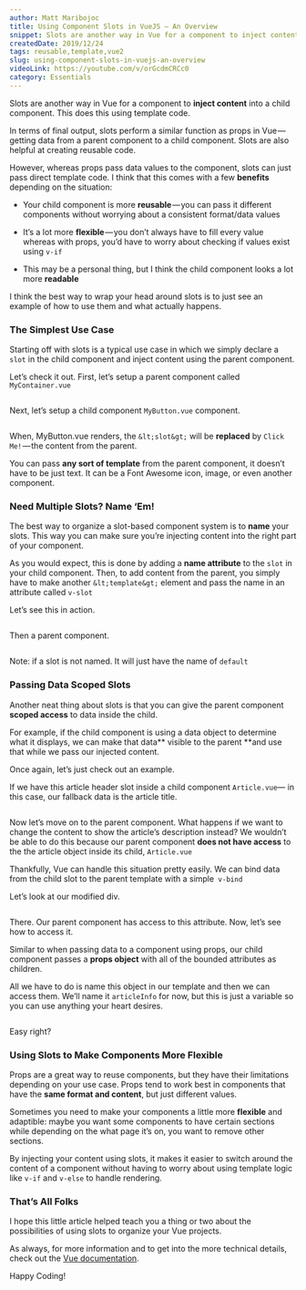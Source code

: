 ```yaml
---
author: Matt Maribojoc
title: Using Component Slots in VueJS — An Overview
snippet: Slots are another way in Vue for a component to inject content into a child component. They help pass data from a parent component to a child component.
createdDate: 2019/12/24
tags: reusable,template,vue2
slug: using-component-slots-in-vuejs-an-overview
videoLink: https://youtube.com/v/orGcdmCRCc0
category: Essentials
---
```


Slots are another way in Vue for a component to **inject content** into a child component. This does this using template code.

In terms of final output, slots perform a similar function as props in Vue — getting data from a parent component to a child component. Slots are also helpful at creating reusable code.

However, whereas props pass data values to the component, slots can just pass direct template code. I think that this comes with a few **benefits** depending on the situation:

-   Your child component is more **reusable** — you can pass it different components without worrying about a consistent format/data values

<!-- -->

-   It’s a lot more **flexible** — you don’t always have to fill every value whereas with props, you’d have to worry about checking if values exist using `v-if`

<!-- -->

-   This may be a personal thing, but I think the child component looks a lot more **readable**

<!-- -->

I think the best way to wrap your head around slots is to just see an example of how to use them and what actually happens.

### The Simplest Use Case

Starting off with slots is a typical use case in which we simply declare a `slot` in the child component and inject content using the parent component.

Let’s check it out. First, let’s setup a parent component called `MyContainer.vue`

```

```

Next, let’s setup a child component `MyButton.vue` component.

```

```

When, MyButton.vue renders, the `&lt;slot&gt;` will be **replaced** by `Click Me!` — the content from the parent.

You can pass **any sort of template** from the parent component, it doesn’t have to be just text. It can be a Font Awesome icon, image, or even another component.

### Need Multiple Slots? Name ‘Em!

The best way to organize a slot-based component system is to **name** your slots. This way you can make sure you’re injecting content into the right part of your component.

As you would expect, this is done by adding a **name attribute** to the `slot` in your child component. Then, to add content from the parent, you simply have to make another `&lt;template&gt;` element and pass the name in an attribute called `v-slot`

Let’s see this in action.

```

```

Then a parent component.

```

```

Note: if a slot is not named. It will just have the name of `default`

### Passing Data Scoped Slots

Another neat thing about slots is that you can give the parent component **scoped access** to data inside the child.

For example, if the child component is using a data object to determine what it displays, we can make that data** visible to the parent **and use that while we pass our injected content.

Once again, let’s just check out an example.

If we have this article header slot inside a child component `Article.vue`— in this case, our fallback data is the article title.

```

```

Now let’s move on to the parent component. What happens if we want to change the content to show the article’s description instead? We wouldn’t be able to do this because our parent component **does not have access** to the the article object inside its child, `Article.vue`

Thankfully, Vue can handle this situation pretty easily. We can bind data from the child slot to the parent template with a simple` v-bind`

Let’s look at our modified div.

```

```

There. Our parent component has access to this attribute. Now, let’s see how to access it.

Similar to when passing data to a component using props, our child component passes a **props object** with all of the bounded attributes as children.

All we have to do is name this object in our template and then we can access them. We’ll name it `articleInfo` for now, but this is just a variable so you can use anything your heart desires.

```

```

Easy right?

### Using Slots to Make Components More Flexible

Props are a great way to reuse components, but they have their limitations depending on your use case. Props tend to work best in components that have the **same format and content**, but just different values.

Sometimes you need to make your components a little more **flexible** and adaptible: maybe you want some components to have certain sections while depending on the what page it’s on, you want to remove other sections.

By injecting your content using slots, it makes it easier to switch around the content of a component without having to worry about using template logic like `v-if` and `v-else` to handle rendering.

### That’s All Folks

I hope this little article helped teach you a thing or two about the possibilities of using slots to organize your Vue projects.

As always, for more information and to get into the more technical details, check out the [Vue documentation](https://vuejs.org/v2/guide/components-slots.html).

Happy Coding!
